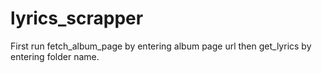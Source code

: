 # lyrics_scrapper

First run fetch_album_page by entering album page url then get_lyrics by entering folder name.
